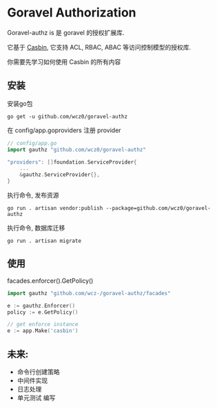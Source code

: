 # Goravel Authorization

Goravel-authz is 是 goravel 的授权扩展库.

它基于 [Casbin](https://github.com/casbin/casbin), 它支持 ACL, RBAC, ABAC 等访问控制模型的授权库.

你需要先学习如何使用 Casbin 的所有内容

## 安装

安装go包

```shell
go get -u github.com/wcz0/goravel-authz
```

在 config/app.goproviders 注册 provider

```go
// config/app.go
import gauthz "github.com/wcz0/goravel-authz"

"providers": []foundation.ServiceProvider{
    ...
    &gauthz.ServiceProvider{},
}
```

执行命令, 发布资源

```shell
go run . artisan vendor:publish --package=github.com/wcz0/goravel-authz
```

执行命令, 数据库迁移

```shell
go run . artisan migrate
```



## 使用

facades.enforcer().GetPolicy()

```go
import gauthz "github.com/wcz-/goravel-authz/facades"

e := gauthz.Enforcer()
policy := e.GetPolicy()

// get enforce instance
e := app.Make('casbin')


```

## 未来:

- 命令行创建策略
- 中间件实现
- 日志处理
- 单元测试 编写
